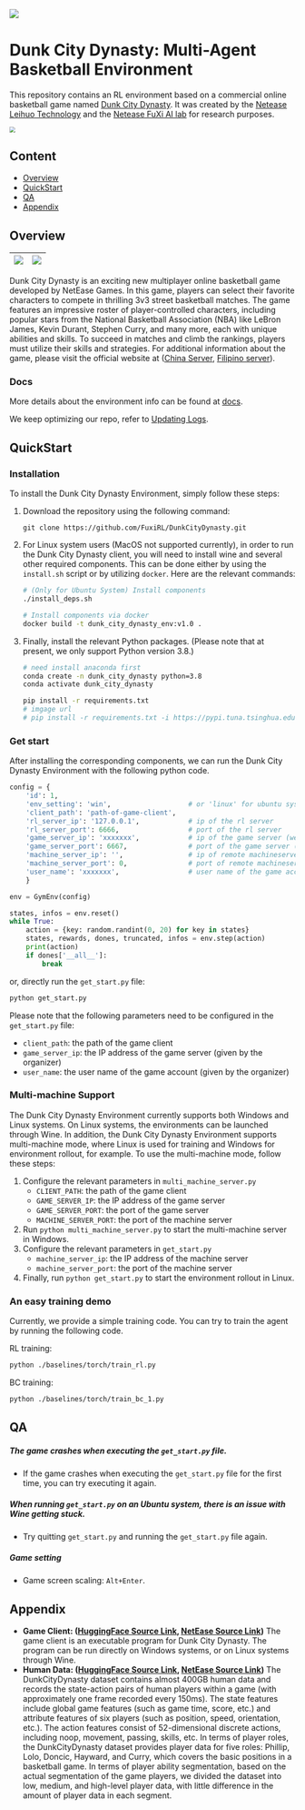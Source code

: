 ![](./assets/Fuxi_logo.png)

# Dunk City Dynasty: Multi-Agent Basketball Environment

This repository contains an RL environment based on a commercial online basketball game named [Dunk City Dynasty](https://www.dunkcitymobile.com/). It was created by the [Netease Leihuo Technology](https://leihuo.163.com/) and the [Netease FuXi AI lab](https://fuxi.163.com/) for research purposes.

<img src="https://github.com/FuxiRL/DunkCityDynasty/blob/main/assets/game_pic.jpg" style="zoom:60%;" />

## Content

- [Overview](#overview)
- [QuickStart](#quickStart)
- [QA](#QA)
- [Appendix](#appendix)

## Overview

| [![](./assets/dcd-3p-shot.png)](https://github.com/FuxiRL/DunkCityDynasty/blob/main/assets/dcd-3p-shot.png) | [![](./assets/dcd-block.png)](https://github.com/FuxiRL/DunkCityDynasty/blob/main/assets/dcd-block.png) |
| ----------------------------- | --------------------------- |

Dunk City Dynasty is an exciting new multiplayer online basketball game developed by NetEase Games. In this game, players can select their favorite characters to compete in thrilling 3v3 street basketball matches. The game features an impressive roster of player-controlled characters, including popular stars from the National Basketball Association (NBA) like LeBron James, Kevin Durant, Stephen Curry, and many more, each with unique abilities and skills. To succeed in matches and climb the rankings, players must utilize their skills and strategies. For additional information about the game, please visit the official website at ([China Server](https://qmx.163.com/), [Filipino server](https://www.dunkcitymobile.com/)).

### Docs

More details about the environment info can be found at [docs](https://fuxirl.github.io/DunkCityDynasty).

We keep optimizing our repo, refer to [Updating Logs](https://fuxirl.github.io/DunkCityDynasty/#/update_log).

## QuickStart

### Installation

To install the Dunk City Dynasty Environment, simply follow these steps: 

1. Download the repository using the following command:

   ```
   git clone https://github.com/FuxiRL/DunkCityDynasty.git
   ```

2. For Linux system users (MacOS not supported currently), in order to run the Dunk City Dynasty client, you will need to install wine and several other required components. This can be done either by using the `install.sh` script or by utilizing `docker`. Here are the relevant commands:

   ```sh
   # (Only for Ubuntu System) Install components
   ./install_deps.sh
   
   # Install components via docker
   docker build -t dunk_city_dynasty_env:v1.0 .
   ```

3. Finally, install the relevant Python packages. (Please note that at present, we only support Python version 3.8.)

   ```sh
   # need install anaconda first
   conda create -n dunk_city_dynasty python=3.8
   conda activate dunk_city_dynasty
   
   pip install -r requirements.txt
   # imgage url
   # pip install -r requirements.txt -i https://pypi.tuna.tsinghua.edu.cn/simple
   ```

### Get start


After installing the corresponding components, we can run the Dunk City Dynasty Environment with the following python code.

```python
config = {
    'id': 1,
    'env_setting': 'win',                   # or 'linux' for ubuntu system
    'client_path': 'path-of-game-client',
    'rl_server_ip': '127.0.0.1',            # ip of the rl server
    'rl_server_port': 6666,                 # port of the rl server
    'game_server_ip': 'xxxxxxx',            # ip of the game server (we will provide a public IP address and port later)
    'game_server_port': 6667,               # port of the game server (we will provide a public IP address and port later)
    'machine_server_ip': '',                # ip of remote machineserver (for multi machine setting)
    'machine_server_port': 0,               # port of remote machineserver (for multi machine setting)
    'user_name': 'xxxxxxx',                 # user name of the game account
    }

env = GymEnv(config)

states, infos = env.reset()
while True:
    action = {key: random.randint(0, 20) for key in states}
    states, rewards, dones, truncated, infos = env.step(action)
    print(action)
    if dones['__all__']:
        break
```

or, directly run the `get_start.py` file: 

```sh
python get_start.py
```

Please note that the following parameters need to be configured in the `get_start.py` file:

* `client_path`: the path of the game client
* `game_server_ip`: the IP address of the game server (given by the organizer)
* `user_name`:  the user name of the game account (given by the organizer)

### Multi-machine Support

The Dunk City Dynasty Environment currently supports both Windows and Linux systems. On Linux systems, the environments can be launched through Wine. In addition, the Dunk City Dynasty Environment supports multi-machine mode, where Linux is used for training and Windows for environment rollout, for example. To use the multi-machine mode, follow these steps:

1. Configure the relevant parameters in `multi_machine_server.py`
   - `CLIENT_PATH`: the path of the game client 
   - `GAME_SERVER_IP`: the IP address of the game server
   - `GAME_SERVER_PORT`: the port of the game server 
   - `MACHINE_SERVER_PORT`: the port of the machine server
2. Run `python multi_machine_server.py` to start the multi-machine server in Windows.
3. Configure the relevant parameters in `get_start.py`
   - `machine_server_ip`: the IP address of the machine server
   - `machine_server_port`: the port of the machine server
4. Finally, run `python get_start.py` to start the environment rollout in Linux.

### An easy training demo

Currently, we provide a simple training code. You can try to train the agent by running the following code.

RL training:

```sh
python ./baselines/torch/train_rl.py
```

BC training:

```sh
python ./baselines/torch/train_bc_1.py
```

## QA

##### The game crashes when executing the `get_start.py` file.

- If the game crashes when executing the `get_start.py` file for the first time, you can try executing it again.

##### When running `get_start.py` on an Ubuntu system, there is an issue with Wine getting stuck.

- Try quitting `get_start.py` and running the `get_start.py` file again. 

##### Game setting

- Game screen scaling: `Alt+Enter`.


## Appendix

- **Game Client: ([HuggingFace Source Link](https://huggingface.co/datasets/FUXI/DunkCityDunasty_GameClient), [NetEase Source Link](https://cdn.fuxi.netease.com/yaotai/zhongbao/xiyin/static/game_package_releasev2.zip?auth_key=2643191446-0-0-06e7cb1c258ecdc3d045ac5d0082ddb3))** The game client is an executable program for Dunk City Dynasty. The program can be run directly on Windows systems, or on Linux systems through Wine.
- **Human Data: ([HuggingFace Source Link](https://huggingface.co/datasets/FUXI/DunkCityDynasty_Dataset), [NetEase Source Link](https://cdn.fuxi.netease.com/yaotai/zhongbao/xiyin/static/L33_RELEASE.zip?auth_key=2639295363-0-0-daceb9a4565863011489134c3a8b6718))** The DunkCityDynasty dataset contains almost 400GB human data and records the state-action pairs of human players within a game (with approximately one frame recorded every 150ms). The state features include global game features (such as game time, score, etc.) and attribute features of six players (such as position, speed, orientation, etc.). The action features consist of 52-dimensional discrete actions, including noop, movement, passing, skills, etc. In terms of player roles, the DunkCityDynasty dataset provides player data for five roles: Phillip, Lolo, Doncic, Hayward, and Curry, which covers the basic positions in a basketball game. In terms of player ability segmentation, based on the actual segmentation of the game players, we divided the dataset into low, medium, and high-level player data, with little difference in the amount of player data in each segment.

